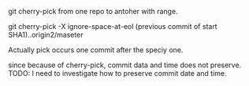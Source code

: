 git cherry-pick from one repo to antoher with range.

git cherry-pick -X ignore-space-at-eol (previous commit of start SHA1)..origin2/maseter

Actually pick occurs one commit after the speciy one.

since because of cherry-pick, commit data and time does not preserve.
TODO: I need to investigate how to preserve commit date and time.